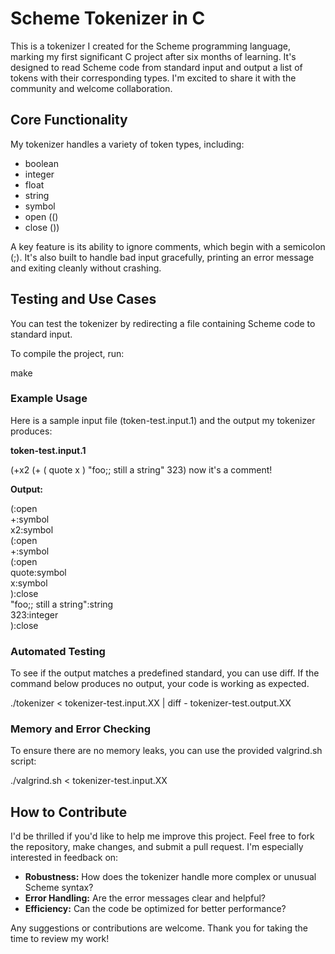 # **Scheme Tokenizer in C**

This is a tokenizer I created for the Scheme programming language, marking my first significant C project after six months of learning. It's designed to read Scheme code from standard input and output a list of tokens with their corresponding types. I'm excited to share it with the community and welcome collaboration.

## **Core Functionality**

My tokenizer handles a variety of token types, including:

* boolean  
* integer  
* float  
* string  
* symbol  
* open (()  
* close ())

A key feature is its ability to ignore comments, which begin with a semicolon (;). It's also built to handle bad input gracefully, printing an error message and exiting cleanly without crashing.

## **Testing and Use Cases**

You can test the tokenizer by redirecting a file containing Scheme code to standard input.

To compile the project, run:

make

### **Example Usage**

Here is a sample input file (token-test.input.1) and the output my tokenizer produces:

**token-test.input.1**

(+x2 (+ ( quote x ) "foo;; still a string" 323\) now it's a comment\!

**Output:**

(:open  
\+:symbol  
x2:symbol  
(:open  
\+:symbol  
(:open  
quote:symbol  
x:symbol  
):close  
"foo;; still a string":string  
323:integer  
):close

### **Automated Testing**

To see if the output matches a predefined standard, you can use diff. If the command below produces no output, your code is working as expected.

./tokenizer \< tokenizer-test.input.XX | diff \- tokenizer-test.output.XX

### **Memory and Error Checking**

To ensure there are no memory leaks, you can use the provided valgrind.sh script:

./valgrind.sh \< tokenizer-test.input.XX

## **How to Contribute**

I'd be thrilled if you'd like to help me improve this project. Feel free to fork the repository, make changes, and submit a pull request. I'm especially interested in feedback on:

* **Robustness:** How does the tokenizer handle more complex or unusual Scheme syntax?  
* **Error Handling:** Are the error messages clear and helpful?  
* **Efficiency:** Can the code be optimized for better performance?

Any suggestions or contributions are welcome. Thank you for taking the time to review my work\!